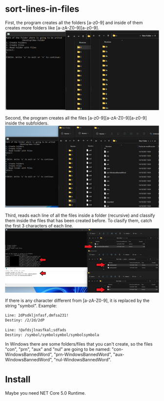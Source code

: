 # sort-lines-in-files
First, the program creates all the folders [a-z0-9] and inside of them creates more folders like [a-zA-Z0-9][a-z0-9].
![alt text](https://github.com/JBUinfo/sort-lines-in-files/blob/master/Images/CreateFolders.png?raw=true)


Second, the program creates all the files [a-z0-9][a-zA-Z0-9][a-z0-9] inside the subfolders.
![alt text](https://github.com/JBUinfo/sort-lines-in-files/blob/master/Images/CreateFiles.png?raw=true)


Third, reads each line of all the files inside a folder (recursive) and classify them inside the files that has been created before.
  To clasify them, catch the first 3 characters of each line.
![alt text](https://github.com/JBUinfo/sort-lines-in-files/blob/master/Images/SortLines.png?raw=true)


If there is any character different from [a-zA-Z0-9], it is replaced by the string "symbol".
Example:

    Line: 2dPsdkljnfasf,dmfsa231!
    Destiny: /2/2d/2dP
    
    Line: !@afdsjlnasfkal;sdfads
    Destiny: /symbol/symbolsymbol/symbolsymbola

In Windows there are some folders/files that you can't create, so the files "con", "prn", "aux" and "nul" are going to be named:
"con-WindowsBannedWord", "prn-WindowsBannedWord", "aux-WindowsBannedWord", "nul-WindowsBannedWord".

# Install
Maybe you need NET Core 5.0 Runtime.
